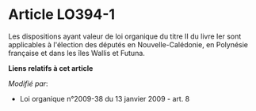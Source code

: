 # Article LO394-1

Les dispositions ayant valeur de loi organique du titre II du livre Ier sont applicables à l'élection des députés en
Nouvelle-Calédonie, en Polynésie française et dans les îles Wallis et Futuna.

**Liens relatifs à cet article**

_Modifié par_:

  - Loi organique n°2009-38 du 13 janvier 2009 - art. 8
